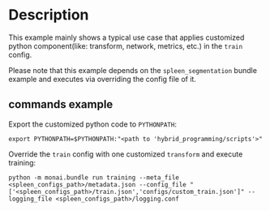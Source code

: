# Description
This example mainly shows a typical use case that applies customized python component(like: transform, network, metrics, etc.) in the `train` config.

Please note that this example depends on the `spleen_segmentation` bundle example and executes via overriding the config file of it.

## commands example
Export the customized python code to `PYTHONPATH`:
```
export PYTHONPATH=$PYTHONPATH:"<path to 'hybrid_programming/scripts'>"
```

Override the `train` config with one customized `transform` and execute training:
```
python -m monai.bundle run training --meta_file <spleen_configs_path>/metadata.json --config_file "['<spleen_configs_path>/train.json','configs/custom_train.json']" --logging_file <spleen_configs_path>/logging.conf
```
